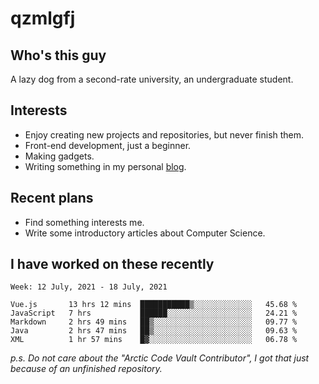 # qzmlgfj

## Who's this guy

A lazy dog from a second-rate university, an undergraduate student.

## Interests

* Enjoy creating new projects and repositories, but never finish them.
* Front-end development, just a beginner.
* Making gadgets.
* Writing something in my personal [blog](https://qzmlgfj.ml/blog).

## Recent plans

* Find something interests me.
* Write some introductory articles about Computer Science.

<!--
* Try to develop a website for [Anime4KCPP](https://github.com/TianZerL/Anime4KCPP).
* Develop a Markdown renderer which user can customize its css, of course it is GUI-based.~~(If I could finish  it before getting bored)~~
* Work with my [teammates](https://github.com/SWJTU-Lazy-Dogs).
* Find something interests me, as a hobby after finishing my ~~boring~~ homework.
-->

## I have worked on these recently

<!--START_SECTION:waka-->
```text
Week: 12 July, 2021 - 18 July, 2021

Vue.js       13 hrs 12 mins  ███████████▒░░░░░░░░░░░░░   45.68 % 
JavaScript   7 hrs           ██████░░░░░░░░░░░░░░░░░░░   24.21 % 
Markdown     2 hrs 49 mins   ██▒░░░░░░░░░░░░░░░░░░░░░░   09.77 % 
Java         2 hrs 47 mins   ██▒░░░░░░░░░░░░░░░░░░░░░░   09.63 % 
XML          1 hr 57 mins    █▓░░░░░░░░░░░░░░░░░░░░░░░   06.78 % 
```
<!--END_SECTION:waka-->

*p.s.  Do not care about the "Arctic Code Vault Contributor", I got that just because of an unfinished repository.*

<!--
**qzmlgfj/qzmlgfj** is a ✨ _special_ ✨ repository because its `README.md` (this file) appears on your GitHub profile.

Here are some ideas to get you started:

- 🔭 I’m currently working on ...
- 🌱 I’m currently learning ...
- 👯 I’m looking to collaborate on ...
- 🤔 I’m looking for help with ...
- 💬 Ask me about ...
- 📫 How to reach me: ...
- 😄 Pronouns: ...
- ⚡ Fun fact: ...
-->
